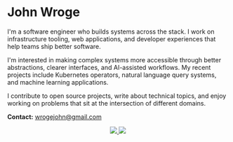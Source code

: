 # John Wroge

I'm a software engineer who builds systems across the stack. I work on infrastructure tooling, web applications, and developer experiences that help teams ship better software.

I'm interested in making complex systems more accessible through better abstractions, clearer interfaces, and AI-assisted workflows. My recent projects include Kubernetes operators, natural language query systems, and machine learning applications.

I contribute to open source projects, write about technical topics, and enjoy working on problems that sit at the intersection of different domains. 

**Contact:** wrogejohn@gmail.com

<div align="center">
  <a href="https://johnwroge.dev">
    <img src="https://img.shields.io/badge/Website-johnwroge.dev-2563eb?style=flat&logo=globe&logoColor=white"/>
  </a>
  <a href="https://linkedin.com/in/john-wroge">
    <img src="https://img.shields.io/badge/LinkedIn-john--wroge-0077b5?style=flat&logo=linkedin&logoColor=white"/>
  </a>
</div>
